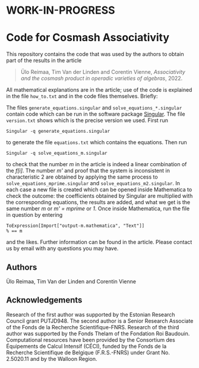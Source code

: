 # WORK-IN-PROGRESS
# Code for Cosmash Associativity

This repository contains the code that was used by the authors to obtain part of the results in the article  

> Ülo Reimaa, Tim Van der Linden and Corentin Vienne, _Associativity and the cosmash product in operadic varieties of algebras_, 2022.

All mathematical explanations are in the article; use of the code is explained in the file `how_to.txt` and in the code files themselves. Briefly:

The files `generate_equations.singular` and `solve_equations_*.singular` contain code which can be run in the software package [Singular](https://www.singular.uni-kl.de/). The file `version.txt` shows which is the precise version we used. First run

```
Singular -q generate_equations.singular
```

to generate the file `equations.txt` which contains the equations. Then run

```
Singular -q solve_equations_m.singular
```

to check that the number _m_ in the article is indeed a linear combination of the _f[i]_. The number _m'_ and proof that the system is inconsistent in characteristic 2 are obtained by applying the same process to `solve_equations_mprime.singular` and `solve_equations_m2.singular`. In each case a new file is created which can be opened inside Mathematica to check the outcome: the coefficients obtained by Singular are multiplied with the corresponding equations, the results are added, and what we get is the same number _m_ or _m' = mprime_ or _1_. Once inside Mathematica, run the file in question by entering

```
ToExpression[Import["output-m.mathematica", "Text"]]
% == m
```

and the likes. Further information can be found in the article. Please contact us by email with any questions you may have.
## Authors 

Ülo Reimaa, Tim Van der Linden and Corentin Vienne

## Acknowledgements
Research of the first author was supported by the Estonian Research Council grant PUTJD948. The second author is a Senior Research Associate of the Fonds de la Recherche Scientifique-FNRS. Research of the third author was supported by the Fonds Thelam of the Fondation Roi Baudouin. Computational resources have been provided by the Consortium des Équipements de Calcul Intensif (CÉCI), funded by the Fonds de la Recherche Scientifique de Belgique (F.R.S.-FNRS) under Grant No. 2.5020.11 and by the Walloon Region.
